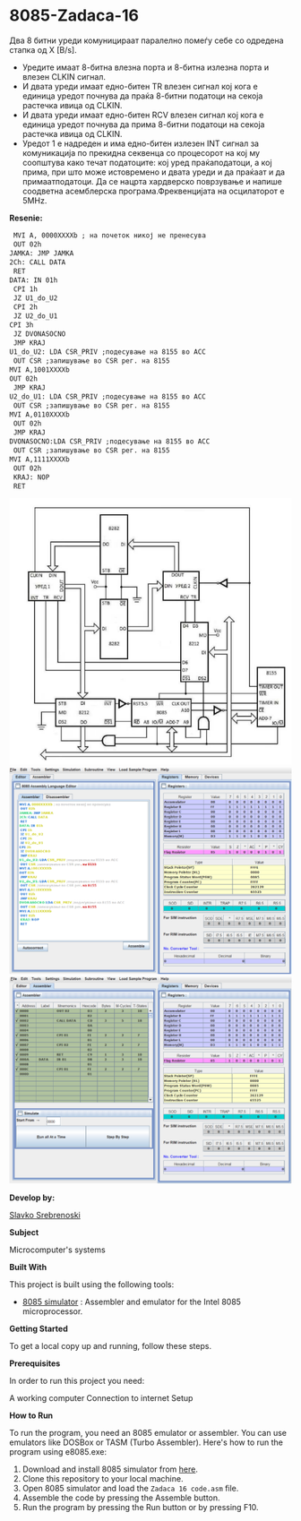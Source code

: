 # 8085-Zadaca-16

Два 8 битни уреди комуницираат паралелно помеѓу себе со
одредена стапка од X [B/s].
- Уредите имаат 8-битна влезна порта и 8-битна излезна
порта и влезен CLKIN сигнал.
- И двата уреди имаат едно-битен TR влезен сигнал кој кога е
единица уредот почнува да праќа 8-битни податоци на секоја
растечка ивица од CLKIN.
- И двата уреди имаат едно-битен RCV влезен сигнал кој кога
е единица уредот почнува да прима 8-битни податоци на секоја
растечка ивица од CLKIN.
- Уредот 1 е надреден и има едно-битен излезен INT сигнал за
комуникација по прекидна секвенца со процесорот на кој му
соопштува како течат податоците: кој уред праќаподатоци, а кој
прима, при што може истовремено и двата уреди и да праќаат и да
примаатподатоци.
Да се нацрта хардверско поврзување и напише соодветна
асемблерска програма.Фреквенцијата на осцилаторот е 5MHz.  

**Resenie:**

```
 MVI A, 0000XXXXb ; на почеток никој не пренесува
 OUT 02h
JAMKA: JMP JAMKA
2Ch: CALL DATA
 RET
DATA: IN 01h
 CPI 1h
 JZ U1_do_U2
 CPI 2h
 JZ U2_do_U1
CPI 3h
 JZ DVONASOCNO
 JMP KRAJ
U1_do_U2: LDA CSR_PRIV ;подесување на 8155 во ACC
 OUT CSR ;запишување во CSR рег. на 8155
MVI A,1001XXXXb
OUT 02h
 JMP KRAJ
U2_do_U1: LDA CSR_PRIV ;подесување на 8155 во ACC
 OUT CSR ;запишување во CSR рег. на 8155
MVI A,0110XXXXb
 OUT 02h
 JMP KRAJ
DVONASOCNO:LDA CSR_PRIV ;подесување на 8155 во ACC
 OUT CSR ;запишување во CSR рег. на 8155
MVI A,1111XXXXb
 OUT 02h
 KRAJ: NOP
 RET 
```
![Screenshot (1)](https://github.com/slavko444/8085-Zadaca-16/blob/main/Diagram%2016.png)
 ![Screenshot (2)](https://github.com/slavko444/8085-Zadaca-16/blob/main/Code%2016.1.png)
 ![Screenshot (3)](https://github.com/slavko444/8085-Zadaca-16/blob/main/Code%2016.png)
 
**Develop by:**

[Slavko Srebrenoski ](https://github.com/slavko444)


**Subject**

Microcomputer's systems

**Built With**

This project is built using the following tools:

- [8085 simulator](https://github.com/8085simulator/8085simulator.github.io?tab=readme-ov-file) : Assembler and emulator for the Intel 8085 microprocessor.

**Getting Started**

To get a local copy up and running, follow these steps.

**Prerequisites**

In order to run this project you need:

A working computer
Connection to internet
Setup

**How to Run**

To run the program, you need an 8085 emulator or assembler. You can use emulators like DOSBox or TASM (Turbo Assembler). Here's how to run the program using e8085.exe:

1. Download and install 8085 simulator from [here](https://github.com/8085simulator/8085simulator.github.io?tab=readme-ov-file).
2. Clone this repository to your local machine.
3. Open 8085 simulator and load the `Zadaca 16 code.asm` file.
4. Assemble the code by pressing the Assemble button.
5. Run the program by pressing the Run button or by pressing F10.
